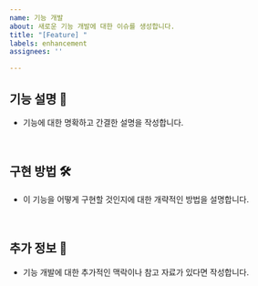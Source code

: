 ```yaml
---
name: 기능 개발
about: 새로운 기능 개발에 대한 이슈를 생성합니다.
title: "[Feature] "
labels: enhancement
assignees: ''

---
```


## 기능 설명 📘

- 기능에 대한 명확하고 간결한 설명을 작성합니다.

<br>

## 구현 방법 🛠

- 이 기능을 어떻게 구현할 것인지에 대한 개략적인 방법을 설명합니다.

<br>

## 추가 정보 📎

- 기능 개발에 대한 추가적인 맥락이나 참고 자료가 있다면 작성합니다.
